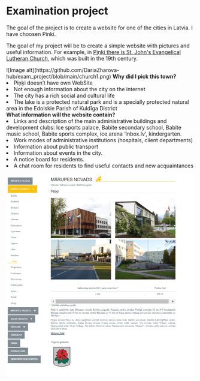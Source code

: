 
<div class="header">
    <h1>Examination project</h1>
    <p> The goal of the project is to create a website for one of the cities in Latvia. I have choosen Pinki.</p>
    <p>The goal of my project will be to create a simple website with pictures and useful information. For example, in <a href="https://www.pinkudraudze.lv/">Piņķi there is St. John's Evangelical Lutheran Church</a>, which was built in the 19th century.
         </p>
![Image alt](https://github.com/DariaZharova-hub/exam_project/blob/main/church1.png)
    <strong>Why did I pick this town?</strong>
<li>Piņķi doesn’t have own WebSite</li>
<li>Not enough information about the city on the internet</li>
<li>The city has a rich social and cultural life</li>
<li>The lake is a protected natural park and is a specially protected natural area in the Edolskie Parish of Kuldīga District</li>
 <strong>What information will the website contain?</strong>
<li>Links and description of the main administrative buildings and development clubs: Ice sports palace, Babite secondary school, Babite music school, Babite sports complex, ice arena ‘Inbox.lv’, kindergarten.</li>
<li>Work modes of administrative institutions (hospitals, client departments)</li>
<li>Information about public transport</li>
<li>Information about events in the city.</li>
<li>A notice board for residents.</li>
<li>A chat room for residents to find useful contacts and new acquaintances</li>

![Image alt](https://github.com/DariaZharova-hub/exam_project/blob/main/website%20Pinki.png)

</div>

</body>
</html>
